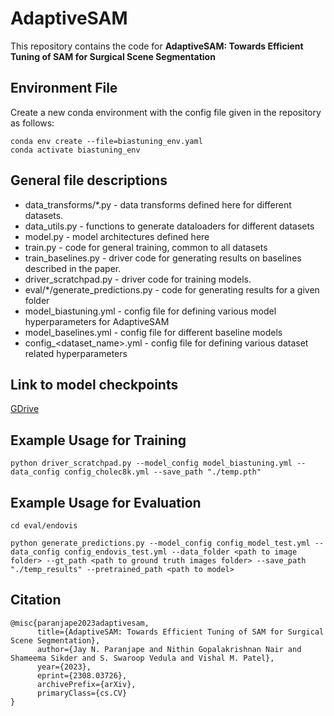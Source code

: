 # AdaptiveSAM
This repository contains the code for **AdaptiveSAM: Towards Efficient Tuning of SAM for Surgical Scene Segmentation**

## Environment File
Create a new conda environment with the config file given in the repository as follows:
```
conda env create --file=biastuning_env.yaml
conda activate biastuning_env
```

## General file descriptions
- data_transforms/*.py - data transforms defined here for different datasets.
- data_utils.py - functions to generate dataloaders for different datasets
- model.py - model architectures defined here
- train.py - code for general training, common to all datasets
- train_baselines.py - driver code for generating results on baselines described in the paper.
- driver_scratchpad.py - driver code for training models. 
- eval/*/generate_predictions.py - code for generating results for a given folder
- model_biastuning.yml - config file for defining various model hyperparameters for AdaptiveSAM
- model_baselines.yml - config file for different baseline models
- config_<dataset_name>.yml - config file for defining various dataset related hyperparameters

## Link to model checkpoints
[GDrive](https://drive.google.com/drive/folders/15XcLcB4AS376MPyMLNob77VWAuev0U6S?usp=drive_link)

## Example Usage for Training
```
python driver_scratchpad.py --model_config model_biastuning.yml --data_config config_cholec8k.yml --save_path "./temp.pth"
```
## Example Usage for Evaluation
```
cd eval/endovis

python generate_predictions.py --model_config config_model_test.yml --data_config config_endovis_test.yml --data_folder <path to image folder> --gt_path <path to ground truth images folder> --save_path "./temp_results" --pretrained_path <path to model>
```

## Citation
```
@misc{paranjape2023adaptivesam,
      title={AdaptiveSAM: Towards Efficient Tuning of SAM for Surgical Scene Segmentation}, 
      author={Jay N. Paranjape and Nithin Gopalakrishnan Nair and Shameema Sikder and S. Swaroop Vedula and Vishal M. Patel},
      year={2023},
      eprint={2308.03726},
      archivePrefix={arXiv},
      primaryClass={cs.CV}
}
```
